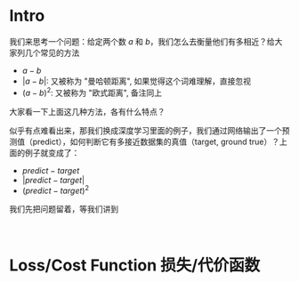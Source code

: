 &emsp;
# Intro

我们来思考一个问题：给定两个数 $a$ 和 $b$，我们怎么去衡量他们有多相近？给大家列几个常见的方法
- $a-b$
- $|a-b|$: 又被称为 "曼哈顿距离", 如果觉得这个词难理解，直接忽视
- $(a-b)^2$: 又被称为 "欧式距离", 备注同上

大家看一下上面这几种方法，各有什么特点？

似乎有点难看出来，那我们换成深度学习里面的例子，我们通过网络输出了一个预测值（predict），如何判断它有多接近数据集的真值（target, ground true）？上面的例子就变成了：
- $predict-target$
- $|predict-target|$
- $(predict-target)^2$

我们先把问题留着，等我们讲到




&emsp;
# Loss/Cost Function 损失/代价函数
 